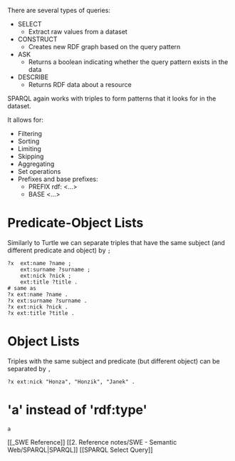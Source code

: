 There are several types of queries:
- SELECT
	- Extract raw values from a dataset
- CONSTRUCT
	- Creates new RDF graph based on the query pattern
- ASK
	- Returns a boolean indicating whether the query pattern exists in the data
- DESCRIBE
	- Returns RDF data about a resource

SPARQL again works with triples to form patterns that it looks for in the dataset.

It allows for:
- Filtering
- Sorting
- Limiting
- Skipping
- Aggregating
- Set operations
-  Prefixes and base prefixes:
	- PREFIX rdf: <...>
	- BASE <...>

# Predicate-Object Lists
Similarly to Turtle we can separate triples that have the same subject (and different predicate and object) by `;`

```sparql
?x  ext:name ?name ;
	ext:surname ?surname ;
	ext:nick ?nick ;
	ext:title ?title .
# same as
?x ext:name ?name .
?x ext:surname ?surname .
?x ext:nick ?nick .
?x ext:title ?title .
```

# Object Lists
Triples with the same subject and predicate (but different object) can be separated by `,`

```sparql
?x ext:nick "Honza", "Honzik", "Janek" .
```

# 'a' instead of 'rdf:type'
`a` 

[[_SWE Reference]]
[[2. Reference notes/SWE - Semantic Web/SPARQL|SPARQL]]
[[SPARQL Select Query]]
